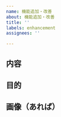 ```yaml
---
name: 機能追加・改善
about: 機能追加・改善
title: ''
labels: enhancement
assignees: ''

---
```


## 内容

## 目的

## 画像（あれば）
